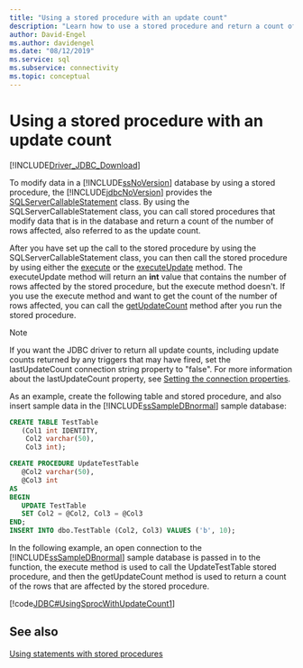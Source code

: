 ```yaml
---
title: "Using a stored procedure with an update count"
description: "Learn how to use a stored procedure and return a count of the number of rows affected (also called the update count) using the JDBC Driver for SQL Server."
author: David-Engel
ms.author: davidengel
ms.date: "08/12/2019"
ms.service: sql
ms.subservice: connectivity
ms.topic: conceptual
---
```


# Using a stored procedure with an update count

[!INCLUDE[Driver_JDBC_Download](../../includes/driver_jdbc_download.md)]

To modify data in a [!INCLUDE[ssNoVersion](../../includes/ssnoversion-md.md)] database by using a stored procedure, the [!INCLUDE[jdbcNoVersion](../../includes/jdbcnoversion_md.md)] provides the [SQLServerCallableStatement](../../connect/jdbc/reference/sqlservercallablestatement-class.md) class. By using the SQLServerCallableStatement class, you can call stored procedures that modify data that is in the database and return a count of the number of rows affected, also referred to as the update count.

After you have set up the call to the stored procedure by using the SQLServerCallableStatement class, you can then call the stored procedure by using either the [execute](../../connect/jdbc/reference/execute-method-sqlserverstatement.md) or the [executeUpdate](../../connect/jdbc/reference/executeupdate-method-sqlserverstatement.md) method. The executeUpdate method will return an **int** value that contains the number of rows affected by the stored procedure, but the execute method doesn't. If you use the execute method and want to get the count of the number of rows affected, you can call the [getUpdateCount](../../connect/jdbc/reference/getupdatecount-method-sqlserverstatement.md) method after you run the stored procedure.

> [!NOTE]  
> If you want the JDBC driver to return all update counts, including update counts returned by any triggers that may have fired, set the lastUpdateCount connection string property to "false". For more information about the lastUpdateCount property, see [Setting the connection properties](../../connect/jdbc/setting-the-connection-properties.md).

As an example, create the following table and stored procedure, and also insert sample data in the [!INCLUDE[ssSampleDBnormal](../../includes/sssampledbnormal-md.md)] sample database:

```sql
CREATE TABLE TestTable
   (Col1 int IDENTITY,
    Col2 varchar(50),
    Col3 int);  

CREATE PROCEDURE UpdateTestTable  
   @Col2 varchar(50),  
   @Col3 int  
AS  
BEGIN  
   UPDATE TestTable  
   SET Col2 = @Col2, Col3 = @Col3  
END;  
INSERT INTO dbo.TestTable (Col2, Col3) VALUES ('b', 10);  
```

In the following example, an open connection to the [!INCLUDE[ssSampleDBnormal](../../includes/sssampledbnormal-md.md)] sample database is passed in to the function, the execute method is used to call the UpdateTestTable stored procedure, and then the getUpdateCount method is used to return a count of the rows that are affected by the stored procedure.

[!code[JDBC#UsingSprocWithUpdateCount1](../../connect/jdbc/codesnippet/Java/using-a-stored-procedure_0_1.java)]

## See also

[Using statements with stored procedures](../../connect/jdbc/using-statements-with-stored-procedures.md)
